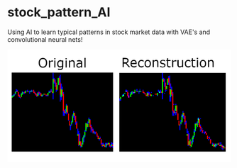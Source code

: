 # stock_pattern_AI
Using AI to learn typical patterns in stock market data with VAE's and convolutional neural nets!

![alt text](https://github.com/samuel-renaud/stock_pattern_AI/blob/upsample/trader.png?raw=true)
